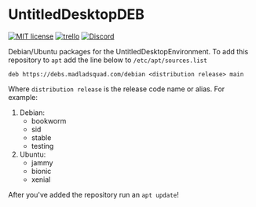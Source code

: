 # UntitledDesktopDEB

[![MIT license](https://img.shields.io/badge/License-MIT-blue.svg)](https://lbesson.mit-license.org/)
[![trello](https://img.shields.io/badge/Trello-UDE-blue])](https://trello.com/b/HmfuRY2K/untitleddesktop)
[![Discord](https://img.shields.io/discord/717037253292982315.svg?label=&logo=discord&logoColor=ffffff&color=7389D8&labelColor=6A7EC2)](https://discord.gg/4wgH8ZE)

Debian/Ubuntu packages for the UntitledDesktopEnvironment. To add this repository to `apt` add the line below to `/etc/apt/sources.list`
```
deb https://debs.madladsquad.com/debian <distribution release> main
```
Where `distribution release` is the release code name or alias. For example:

1. Debian:
   - bookworm
   - sid
   - stable
   - testing
1. Ubuntu:
   - jammy
   - bionic
   - xenial

After you've added the repository run an `apt update`!

